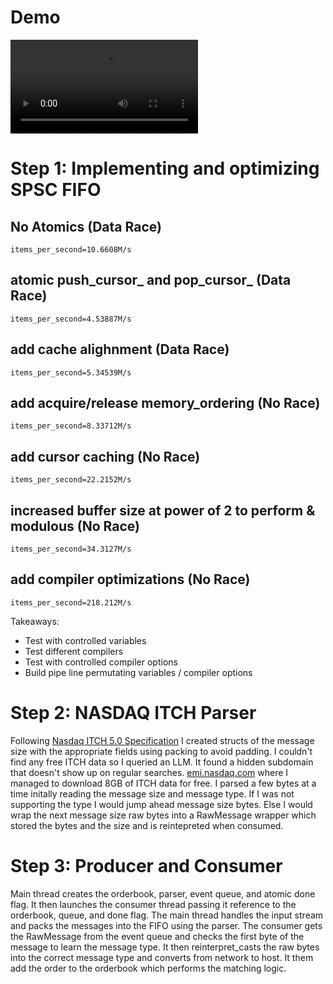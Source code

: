 # Demo
![demo](https://i.imgur.com/MO4N4rC.mp4)

# Step 1: Implementing and optimizing SPSC FIFO
## No Atomics (Data Race)
    items_per_second=10.6608M/s

## atomic push_cursor_ and pop_cursor_ (Data Race)
    items_per_second=4.53887M/s

## add cache alighnment (Data Race)
    items_per_second=5.34539M/s

## add acquire/release memory_ordering (No Race)
    items_per_second=8.33712M/s

## add cursor caching (No Race)
    items_per_second=22.2152M/s

## increased buffer size at power of 2 to perform & modulous (No Race)
    items_per_second=34.3127M/s

## add compiler optimizations (No Race)
    items_per_second=218.212M/s


Takeaways:
- Test with controlled variables
- Test different compilers
- Test with controlled compiler options
- Build pipe line permutating variables / compiler options

# Step 2: NASDAQ ITCH Parser
Following [Nasdaq ITCH 5.0 Specification](https://www.nasdaqtrader.com/content/technicalsupport/specifications/dataproducts/NQTVITCHSpecification.pdf) I created structs of the message size with the appropriate fields using packing to avoid padding. I couldn't find any free ITCH data so I queried an LLM. It found a hidden subdomain that doesn't show up on regular searches. [emi.nasdaq.com](https://emi.nasdaq.com/ITCH/Nasdaq%20ITCH/) where I managed to download 8GB of ITCH data for free. I parsed a few bytes at a time initally reading the message size and message type. If I was not supporting the type I would jump ahead message size bytes. Else I would wrap the next message size raw bytes into a RawMessage wrapper which stored the bytes and the size and is reintepreted when consumed.

# Step 3: Producer and Consumer
Main thread creates the orderbook, parser, event queue, and atomic done flag. It then launches the consumer thread passing it reference to the orderbook, queue, and done flag. The main thread handles the input stream and packs the messages into the FIFO using the parser. The consumer gets the RawMessage from the event queue and checks the first byte of the message to learn the message type. It then reinterpret_casts the raw bytes into the correct message type and converts from network to host. It them add the order to the orderbook which performs the matching logic.
